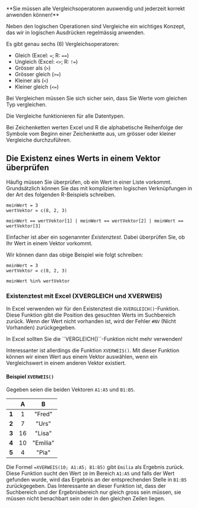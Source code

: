 
<p  class="alert alert-warning" markdown="1">
**Sie müssen alle Vergleichsoperatoren auswendig und jederzeit korrekt anwenden können!**
</p>

Neben den logischen Operationen sind Vergleiche ein wichtiges Konzept, das wir in logischen Ausdrücken regelmässig anwenden. 

Es gibt genau sechs (6) Vergleichsoperatoren:

* Gleich (Excel: `=`; R: `==`)
* Ungleich (Excel: `<>`; R: `!=`)
* Grösser als (`>`)
* Grösser gleich (`>=`)
* Kleiner als (`<`)
* Kleiner gleich (`<=`)

<p class="alert alert-danger" markdown="1">
Bei Vergleichen müssen Sie sich sicher sein, dass Sie Werte vom gleichen Typ vergleichen.
</p>

Die Vergleiche funktionieren für alle Datentypen. 

Bei Zeichenketten werten Excel und R die alphabetische Reihenfolge der Symbole vom Beginn einer Zeichenkette aus, um grösser oder kleiner Vergleiche durchzuführen.

## Die Existenz eines Werts in einem Vektor überprüfen

Häufig müssen Sie überprüfen, ob ein Wert in einer Liste vorkommt. Grundsätzlich können Sie das mit komplizierten logischen Verknüpfungen in der Art des folgenden R-Beispiels schreiben.

```
meinWert = 3
wertVektor = c(8, 2, 3)

meinWert == wertVektor[1] | meinWert == wertVektor[2] | meinWert == wertVektor[3]
```

Einfacher ist aber ein sogenannter *Existenztest*. Dabei überprüfen Sie, ob Ihr Wert in einem Vektor vorkommt. 

Wir können dann das obige Beispiel wie folgt schreiben: 

```
meinWert = 3
wertVektor = c(8, 2, 3)

meinWert %in% wertVektor
```

### Existenztest mit Excel (XVERGLEICH und XVERWEIS)

In Excel verwenden wir für den Existenztest die `XVERGLEICH()`-Funktion. Diese Funktion gibt die Position des gesuchten Werts im Suchbereich zurück. Wenn der Wert nicht vorhanden ist, wird der Fehler `#NV` (Nicht Vorhanden) zurückgegeben.

<p class="alert alert-danger" markdown="1">
In Excel sollten Sie die ``VERGLEICH()``-Funktion nicht mehr verwenden!
</p>

Interessanter ist allerdings die Funktion `XVERWEIS()`. Mit dieser Funktion können wir einen Wert aus einem Vektor auswählen, wenn ein Vergleichswert in einem anderen Vektor existiert. 

#### Beispiel `XVERWEIS()`

Gegeben seien die beiden Vektoren `A1:A5` und `B1:B5`. 

| | A | B |
| :---: | :---: |  :---: | 
| **1** | 1 | "Fred" | 
| **2** | 7 | "Urs" | 
| **3** | 16 | "Lisa" | 
| **4** | 10 |  "Emilia" | 
| **5** | 4 | "Pia" | 

Die Formel `=XVERWEIS(10; A1:A5; B1:B5)` gibt `Emilia` als Ergebnis zurück. Diese Funktion sucht den Wert `10` im Bereich `A1:A5` und falls der Wert gefunden wurde, wird das Ergebnis an der entsprechenden Stelle in `B1:B5` zurückgegeben. Das Interessante an dieser Funktion ist, dass der Suchbereich und der Ergebnisbereich nur gleich gross sein müssen, sie müssen nicht benachbart sein oder in den gleichen Zeilen liegen. 
